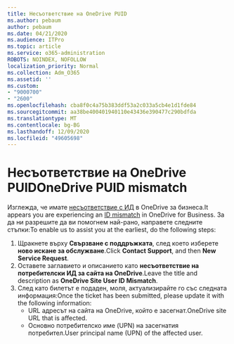 ```yaml
---
title: Несъответствие на OneDrive PUID
ms.author: pebaum
author: pebaum
ms.date: 04/21/2020
ms.audience: ITPro
ms.topic: article
ms.service: o365-administration
ROBOTS: NOINDEX, NOFOLLOW
localization_priority: Normal
ms.collection: Adm_O365
ms.assetid: ''
ms.custom:
- "9000700"
- "2600"
ms.openlocfilehash: cba8f0c4a75b383ddf53a2c033a5cb4e1d1fde84
ms.sourcegitcommit: aa38be400401940110e43436e390477c290bdfda
ms.translationtype: MT
ms.contentlocale: bg-BG
ms.lasthandoff: 12/09/2020
ms.locfileid: "49605698"
---
```

# <a name="onedrive-puid-mismatch"></a><span data-ttu-id="043be-102">Несъответствие на OneDrive PUID</span><span class="sxs-lookup"><span data-stu-id="043be-102">OneDrive PUID mismatch</span></span>

<span data-ttu-id="043be-103">Изглежда, че имате [несъответствие с ИД](https://docs.microsoft.com/sharepoint/troubleshoot/administration/access-denied-or-need-permission-error-sharepoint-online-or-onedrive-for-business#when-accessing-a-onedrive-site) в OneDrive за бизнеса.</span><span class="sxs-lookup"><span data-stu-id="043be-103">It appears you are experiencing an [ID mismatch](https://docs.microsoft.com/sharepoint/troubleshoot/administration/access-denied-or-need-permission-error-sharepoint-online-or-onedrive-for-business#when-accessing-a-onedrive-site) in OneDrive for Business.</span></span> <span data-ttu-id="043be-104">За да ни разрешите да ви помогнем най-рано, направете следните стъпки:</span><span class="sxs-lookup"><span data-stu-id="043be-104">To enable us to assist you at the earliest, do the following steps:</span></span>

1. <span data-ttu-id="043be-105">Щракнете върху  **Свързване с поддръжката**, след което изберете  **ново искане за обслужване**.</span><span class="sxs-lookup"><span data-stu-id="043be-105">Click  **Contact Support**, and then  **New Service Request**.</span></span>
2. <span data-ttu-id="043be-106">Оставете заглавието и описанието като  **несъответствие на потребителски ИД за сайта на OneDrive**.</span><span class="sxs-lookup"><span data-stu-id="043be-106">Leave the title and description as  **OneDrive Site User ID Mismatch**.</span></span>
3. <span data-ttu-id="043be-107">След като билетът е подаден, моля, актуализирайте го със следната информация:</span><span class="sxs-lookup"><span data-stu-id="043be-107">Once the ticket has been submitted, please update it with the following information:</span></span>
    - <span data-ttu-id="043be-108">URL адресът на сайта на OneDrive, който е засегнат.</span><span class="sxs-lookup"><span data-stu-id="043be-108">OneDrive site URL that is affected.</span></span>
    - <span data-ttu-id="043be-109">Основно потребителско име (UPN) на засегнатия потребител.</span><span class="sxs-lookup"><span data-stu-id="043be-109">User principal name (UPN) of the affected user.</span></span>
